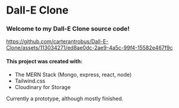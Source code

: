 # Dall-E Clone
### Welcome to my Dall-E Clone source code!



https://github.com/carterantrobus/Dall-E-Clone/assets/113034271/ed8ae0dc-2ae9-4a5c-99f4-15582e467f9c



#### This project was created with:

* The MERN Stack (Mongo, express, react, node)
* Tailwind.css
* Cloudinary for Storage

Currently a prototype, although mostly finished.

